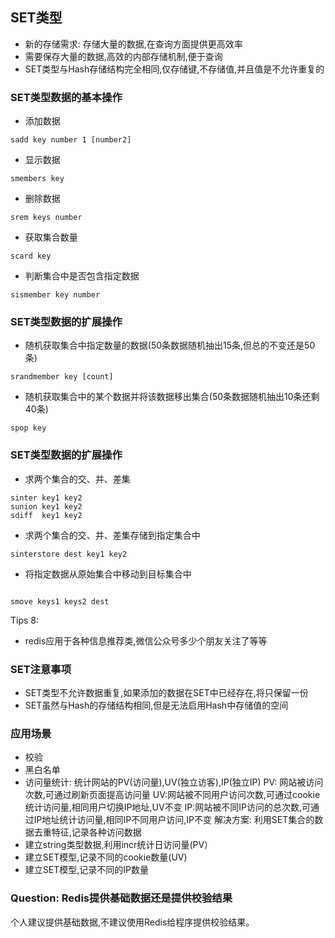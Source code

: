## SET类型
- 新的存储需求: 存储大量的数据,在查询方面提供更高效率
- 需要保存大量的数据,高效的内部存储机制,便于查询
- SET类型与Hash存储结构完全相同,仅存储键,不存储值,并且值是不允许重复的

### SET类型数据的基本操作
- 添加数据
```
sadd key number 1 [number2]
```
- 显示数据
```
smembers key
```
- 删除数据
```
srem keys number
```
- 获取集合数量
```
scard key
```
- 判断集合中是否包含指定数据
```
sismember key number
```

### SET类型数据的扩展操作
- 随机获取集合中指定数量的数据(50条数据随机抽出15条,但总的不变还是50条)
```
srandmember key [count]  
```
- 随机获取集合中的某个数据并将该数据移出集合(50条数据随机抽出10条还剩40条)
```
spop key
```

### SET类型数据的扩展操作
- 求两个集合的交、并、差集
```
sinter key1 key2
sunion key1 key2
sdiff  key1 key2
```

- 求两个集合的交、并、差集存储到指定集合中
```
sinterstore dest key1 key2

```
- 将指定数据从原始集合中移动到目标集合中
```

smove keys1 keys2 dest

```
Tips 8:
- redis应用于各种信息推荐类,微信公众号多少个朋友关注了等等

### SET注意事项
- SET类型不允许数据重复,如果添加的数据在SET中已经存在,将只保留一份
- SET虽然与Hash的存储结构相同,但是无法启用Hash中存储值的空间

### 应用场景
- 校验
- 黑白名单
- 访问量统计:
统计网站的PV(访问量),UV(独立访客),IP(独立IP)
PV: 网站被访问次数,可通过刷新页面提高访问量
UV:网站被不同用户访问次数,可通过cookie统计访问量,相同用户切换IP地址,UV不变
IP:网站被不同IP访问的总次数,可通过IP地址统计访问量,相同IP不同用户访问,IP不变
解决方案: 利用SET集合的数据去重特征,记录各种访问数据
- 建立string类型数据,利用incr统计日访问量(PV）
- 建立SET模型,记录不同的cookie数量(UV)
- 建立SET模型,记录不同的IP数量


### Question: Redis提供基础数据还是提供校验结果
个人建议提供基础数据,不建议使用Redis给程序提供校验结果。



